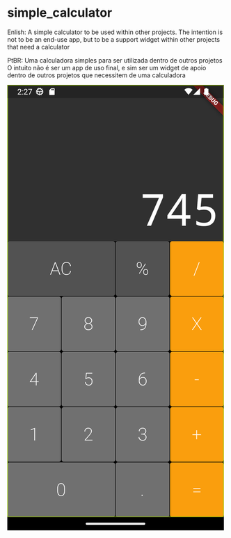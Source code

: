 # simple_calculator

Enlish:
A simple calculator to be used within other projects.
The intention is not to be an end-use app, but to be a support widget within other projects that need a calculator


PtBR:
Uma calculadora simples para ser utilizada dentro de outros projetos
O intuito não é ser um app de uso final, e sim ser um widget de apoio dentro de outros projetos que necessitem de uma calculadora

![Alt text](assets/Screenshot_1675996021.png?raw=true "Title")
